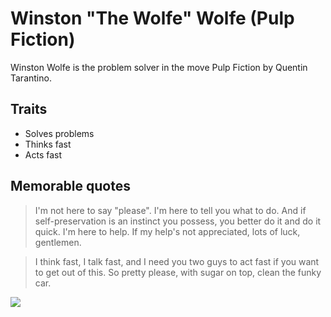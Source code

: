 # Winston "The Wolfe" Wolfe (Pulp Fiction)

Winston Wolfe is the problem solver in the move Pulp Fiction by Quentin Tarantino. 

## Traits

* Solves problems
* Thinks fast
* Acts fast

## Memorable quotes

> I'm not here to say "please". I'm here to tell you what to do. And if self-preservation is an instinct you possess, you better do it and do it quick. I'm here to help. If my help's not appreciated, lots of luck, gentlemen.

> I think fast, I talk fast, and I need you two guys to act fast if you want to get out of this. So pretty please, with sugar on top, clean the funky car.

<img src="https://www.google.com/url?sa=i&url=https%3A%2F%2Fwww.flickr.com%2Fphotos%2Fbillyray_jr%2F5663076110&psig=AOvVaw1j6m6mAtG_oW1SWvEutT2x&ust=1593001034785000&source=images&cd=vfe&ved=0CAIQjRxqFwoTCNjf7Lr1l-oCFQAAAAAdAAAAABAE"/>
